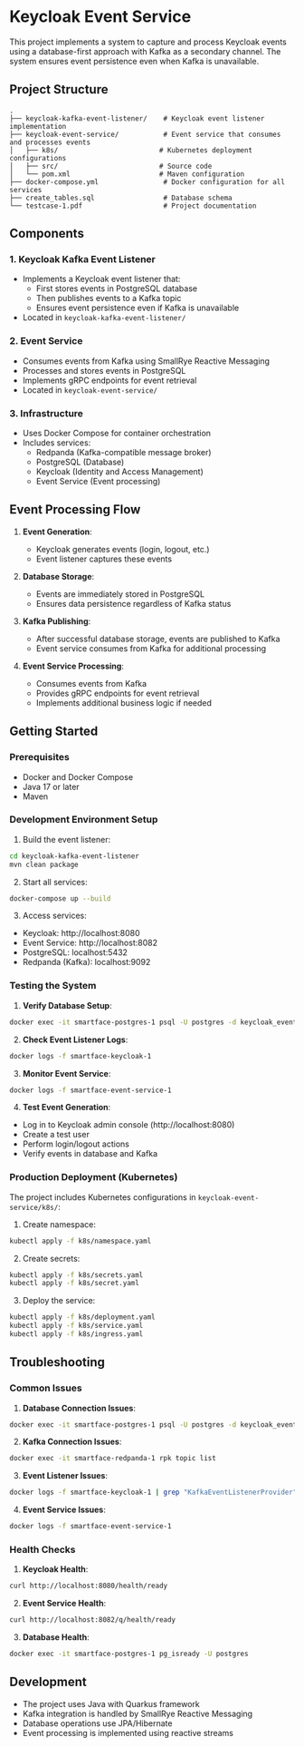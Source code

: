 # Keycloak Event Service

This project implements a system to capture and process Keycloak events using a database-first approach with Kafka as a secondary channel. The system ensures event persistence even when Kafka is unavailable.

## Project Structure

```
.
├── keycloak-kafka-event-listener/    # Keycloak event listener implementation
├── keycloak-event-service/           # Event service that consumes and processes events
│   ├── k8s/                         # Kubernetes deployment configurations
│   ├── src/                         # Source code
│   └── pom.xml                      # Maven configuration
├── docker-compose.yml                # Docker configuration for all services
├── create_tables.sql                 # Database schema
└── testcase-1.pdf                    # Project documentation
```

## Components

### 1. Keycloak Kafka Event Listener
- Implements a Keycloak event listener that:
  - First stores events in PostgreSQL database
  - Then publishes events to a Kafka topic
  - Ensures event persistence even if Kafka is unavailable
- Located in `keycloak-kafka-event-listener/`

### 2. Event Service
- Consumes events from Kafka using SmallRye Reactive Messaging
- Processes and stores events in PostgreSQL
- Implements gRPC endpoints for event retrieval
- Located in `keycloak-event-service/`

### 3. Infrastructure
- Uses Docker Compose for container orchestration
- Includes services:
  - Redpanda (Kafka-compatible message broker)
  - PostgreSQL (Database)
  - Keycloak (Identity and Access Management)
  - Event Service (Event processing)

## Event Processing Flow

1. **Event Generation**:
   - Keycloak generates events (login, logout, etc.)
   - Event listener captures these events

2. **Database Storage**:
   - Events are immediately stored in PostgreSQL
   - Ensures data persistence regardless of Kafka status

3. **Kafka Publishing**:
   - After successful database storage, events are published to Kafka
   - Event service consumes from Kafka for additional processing

4. **Event Service Processing**:
   - Consumes events from Kafka
   - Provides gRPC endpoints for event retrieval
   - Implements additional business logic if needed

## Getting Started

### Prerequisites
- Docker and Docker Compose
- Java 17 or later
- Maven

### Development Environment Setup

1. Build the event listener:
```bash
cd keycloak-kafka-event-listener
mvn clean package
```

2. Start all services:
```bash
docker-compose up --build
```

3. Access services:
- Keycloak: http://localhost:8080
- Event Service: http://localhost:8082
- PostgreSQL: localhost:5432
- Redpanda (Kafka): localhost:9092

### Testing the System

1. **Verify Database Setup**:
```bash
docker exec -it smartface-postgres-1 psql -U postgres -d keycloak_events -c "\dt"
```

2. **Check Event Listener Logs**:
```bash
docker logs -f smartface-keycloak-1
```

3. **Monitor Event Service**:
```bash
docker logs -f smartface-event-service-1
```

4. **Test Event Generation**:
- Log in to Keycloak admin console (http://localhost:8080)
- Create a test user
- Perform login/logout actions
- Verify events in database and Kafka

### Production Deployment (Kubernetes)
The project includes Kubernetes configurations in `keycloak-event-service/k8s/`:

1. Create namespace:
```bash
kubectl apply -f k8s/namespace.yaml
```

2. Create secrets:
```bash
kubectl apply -f k8s/secrets.yaml
kubectl apply -f k8s/secret.yaml
```

3. Deploy the service:
```bash
kubectl apply -f k8s/deployment.yaml
kubectl apply -f k8s/service.yaml
kubectl apply -f k8s/ingress.yaml
```

## Troubleshooting

### Common Issues

1. **Database Connection Issues**:
```bash
docker exec -it smartface-postgres-1 psql -U postgres -d keycloak_events -c "SELECT COUNT(*) FROM keycloak_events;"
```

2. **Kafka Connection Issues**:
```bash
docker exec -it smartface-redpanda-1 rpk topic list
```

3. **Event Listener Issues**:
```bash
docker logs -f smartface-keycloak-1 | grep "KafkaEventListenerProvider"
```

4. **Event Service Issues**:
```bash
docker logs -f smartface-event-service-1
```

### Health Checks

1. **Keycloak Health**:
```bash
curl http://localhost:8080/health/ready
```

2. **Event Service Health**:
```bash
curl http://localhost:8082/q/health/ready
```

3. **Database Health**:
```bash
docker exec -it smartface-postgres-1 pg_isready -U postgres
```

## Development

- The project uses Java with Quarkus framework
- Kafka integration is handled by SmallRye Reactive Messaging
- Database operations use JPA/Hibernate
- Event processing is implemented using reactive streams 